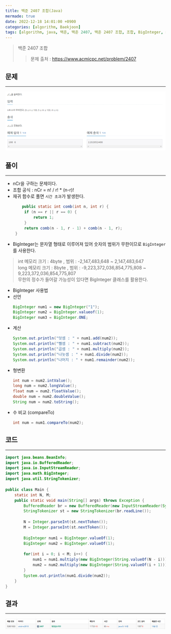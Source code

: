 ```yaml
---
title: 백준 2407 조합(Java)
mermade: true
date: 2022-12-18 14:01:00 +0900
categories: [algorithm, Baekjoon]
tags: [algorithm, java, 백준, 백준 2407, 백준 2407 조합, 조합, BigInteger, math] # TAG names should always be lowercase
---
```

>백준 2407 조합
>> 문제 출처 : <https://www.acmicpc.net/problem/2407>


## 문제
---
![백준](/assets/img/BOJ/2407.PNG)

## 풀이
---
- nCr을 구하는 문제이다.
- 조합 공식 : nCr = n! / r! * (n-r)!
- 재귀 함수로 풀면 ```시간 초과```가 발생한다.
   ```java
       public static int comb(int n, int r) {
        if (n == r || r == 0) {
            return 1;
        }
        return comb(n - 1, r - 1) + comb(n - 1, r);
    }
   ```
- BigInteger는 문자열 형태로 이루어져 있어 숫자의 범위가 무한이므로 ```BigInteger```를 사용한다.

>int 메모리 크기 : 4byte , 범위 : -2,147,483,648 ~ 2,147,483,647  
long 메모리 크기 : 8byte , 범위 : -9,223,372,036,854,775,808 ~ 9,223,372,036,854,775,807  
무한의 정수가 들어갈 가능성이 있다면 BigInteger 클래스를 활용한다.

- BigInteger 사용법
- 선언
    ```java
    BigInteger num1 = new BigInteger("1");
    BigInteger num2 = BigInteger.valueof(1);
    BigInteger num3 = BigInteger.ONE;
    ```
- 계산
    ```java
    System.out.println("덧셈 : " + num1.add(num2));
    System.out.println("뺄셈 : " + num1.subtract(num2));
    System.out.println("곱셈 : " + num1.multiply(num2));
    System.out.println("나눗셈 : " + num1.divide(num2));
    System.out.println("나머지 : " + num1.remainder(num2));
    ```
- 형변환
    ```java
    int num = num2.intValue(); 
    long num = num2.longValue(); 
    float num = num2.floatValue(); 
    double num = num2.doubleValue();
    String num = num2.toString();  
    ```
- 수 비교 (compareTo)
    ```java
    int num = num1.compareTo(num2);
    ```  

## 코드
---
```java
import java.beans.BeanInfo;
import java.io.BufferedReader;
import java.io.InputStreamReader;
import java.math.BigInteger;
import java.util.StringTokenizer;

public class Main {
    static int N, M;
    public static void main(String[] args) throws Exception {
        BufferedReader br = new BufferedReader(new InputStreamReader(System.in));
        StringTokenizer st = new StringTokenizer(br.readLine());

        N = Integer.parseInt(st.nextToken());
        M = Integer.parseInt(st.nextToken());

        BigInteger num1 = BigInteger.valueOf(1);
        BigInteger num2 = BigInteger.valueOf(1);

        for(int i = 0; i < M; i++) {
            num1 = num1.multiply(new BigInteger(String.valueOf(N - i)));
            num2 = num2.multiply(new BigInteger(String.valueOf(i + 1)));
        }
        System.out.println(num1.divide(num2));
    }
}

```

## 결과
---
![백준](/assets/img/BOJ/2407_result.PNG)